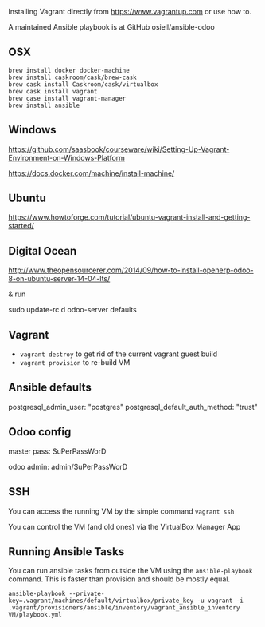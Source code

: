 
Installing Vagrant directly from https://www.vagrantup.com or use how to.

A maintained Ansible playbook is at GitHub osiell/ansible-odoo

OSX
---

```
brew install docker docker-machine
brew install caskroom/cask/brew-cask
brew cask install Caskroom/cask/virtualbox
brew cask install vagrant
brew case install vagrant-manager
brew install ansible
```

Windows
-------

https://github.com/saasbook/courseware/wiki/Setting-Up-Vagrant-Environment-on-Windows-Platform

https://docs.docker.com/machine/install-machine/

Ubuntu
------

https://www.howtoforge.com/tutorial/ubuntu-vagrant-install-and-getting-started/


Digital Ocean
-------------

http://www.theopensourcerer.com/2014/09/how-to-install-openerp-odoo-8-on-ubuntu-server-14-04-lts/

& run

sudo update-rc.d odoo-server defaults

Vagrant
-------

* `vagrant destroy` to get rid of the current vagrant guest build
* `vagrant provision` to re-build VM

Ansible defaults
----------------
postgresql_admin_user: "postgres"
postgresql_default_auth_method: "trust"

Odoo config
-----------

master pass: SuPerPassWorD

odoo admin: admin/SuPerPassWorD

SSH
---
You can access the running VM by the simple command `vagrant ssh`

You can control the VM (and old ones) via the VirtualBox Manager App


Running Ansible Tasks
---------------------

You can run ansible tasks from outside the VM using the `ansible-playbook` command. This is faster than provision and should be mostly equal.

```
ansible-playbook --private-key=.vagrant/machines/default/virtualbox/private_key -u vagrant -i .vagrant/provisioners/ansible/inventory/vagrant_ansible_inventory VM/playbook.yml
```



